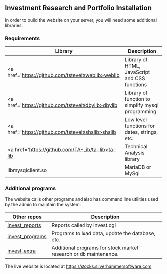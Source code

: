 
## Investment Research and Portfolio Installation

In order to build the website on your server, you wiil need some additional libraries.

### Requirements

Library            | Description
------------------ | ----------------------------------------------------------------
<a href='https://github.com/tstevelt/weblib>weblib</a> | Library of HTML, JavaScript and CSS functions
<a href='https://github.com/tstevelt/dbylib>dbylib</a> | Library of function to simplify mysql programming.
<a href='https://github.com/tstevelt/shslib>shslib</a> | Low level functions for dates, strings, etc. 
<a href='https://github.com/TA-Lib/ta-lib>ta-lib</a> | Technical Analysis library
libmysqlclient.so  | MariaDB or MySql

### Additional programs

The website calls other programs and also has command line utilities used by the admin to maintain the system.

Other repos        | Description
------------------ | ----------------------------------------------------------------
<a href='https://github.com/tstevelt/invest_programs'>invest_reports</a>     | Reports called by invest.cgi
<a href='https://github.com/tstevelt/invest_reports'>invest_programs</a>    | Programs to load data, update the database, etc.
<a href='https://github.com/tstevelt/invest_extra'>invest_extra</a>     | Additional programs for stock market research or db maintenance.

The live website is located at <https://stocks.silverhammersoftware.com>




